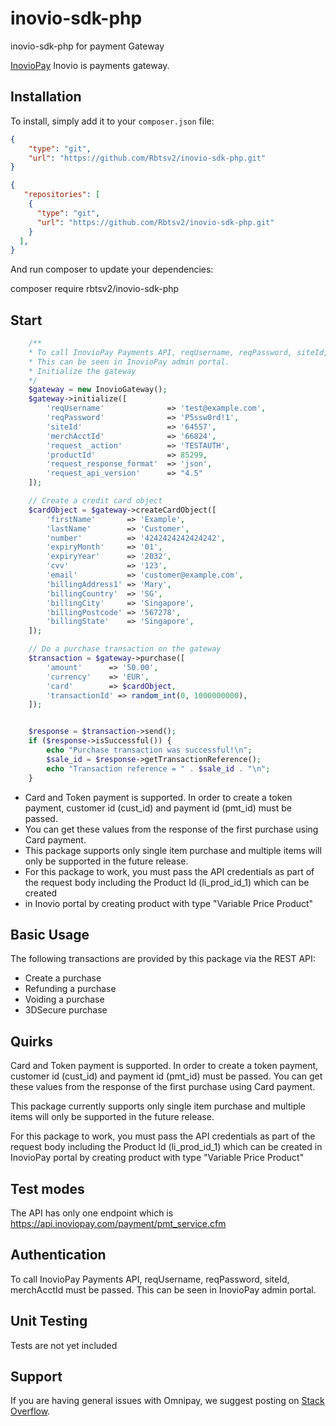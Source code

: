 
# inovio-sdk-php
inovio-sdk-php for payment Gateway

[InovioPay](https://www.inoviopay.com/) Inovio is payments gateway.

## Installation

To install, simply add it to your `composer.json` file:

```json
{
    "type": "git",
    "url": "https://github.com/Rbtsv2/inovio-sdk-php.git"
}
```

```json
{
   "repositories": [
    {
      "type": "git",
      "url": "https://github.com/Rbtsv2/inovio-sdk-php.git"
    }
  ],
}
```

And run composer to update your dependencies:

composer require rbtsv2/inovio-sdk-php

## Start

```php
    /**
    * To call InovioPay Payments API, reqUsername, reqPassword, siteId, merchAcctId must be passed.
    * This can be seen in InovioPay admin portal.
    * Initialize the gateway
    */
    $gateway = new InovioGateway();
    $gateway->initialize([
        'reqUsername'              => 'test@example.com',
        'reqPassword'              => 'P5ssw0rd!1',
        'siteId'                   => '64557',
        'merchAcctId'              => '66824',
        'request _action'          => 'TESTAUTH',
        'productId'                => 85299,
        'request_response_format'  => 'json',
        'request_api_version'      => "4.5"
    ]);

    // Create a credit card object
    $cardObject = $gateway->createCardObject([
        'firstName'       => 'Example',
        'lastName'        => 'Customer',
        'number'          => '4242424242424242',
        'expiryMonth'     => '01',
        'expiryYear'      => '2032',
        'cvv'             => '123',
        'email'           => 'customer@example.com',
        'billingAddress1' => 'Mary',
        'billingCountry'  => 'SG',
        'billingCity'     => 'Singapore',
        'billingPostcode' => '567278',
        'billingState'    => 'Singapore',
    ]);

    // Do a purchase transaction on the gateway
    $transaction = $gateway->purchase([
        'amount'      => '50.00',
        'currency'    => 'EUR',
        'card'        => $cardObject,
        'transactionId' => random_int(0, 1000000000),
    ]);


    $response = $transaction->send();
    if ($response->isSuccessful()) {
        echo "Purchase transaction was successful!\n";
        $sale_id = $response->getTransactionReference();
        echo "Transaction reference = " . $sale_id . "\n";
    }

```
 * Card and Token payment is supported. In order to create a token payment, customer id (cust_id) and payment id (pmt_id) must be passed.
 * You can get these values from the response of the first purchase using Card payment.
 * This package supports only single item purchase and multiple items will only be supported in the future release.
 * For this package to work, you must pass the API credentials as part of the request body including the Product Id (li_prod_id_1) which can be created
 * in Inovio portal by creating product with type "Variable Price Product"
 

## Basic Usage

The following transactions are provided by this package via the REST API:

* Create a purchase
* Refunding a purchase
* Voiding a purchase
* 3DSecure purchase


## Quirks

Card and Token payment is supported. 
In order to create a token payment, customer id (cust_id) and payment id (pmt_id) must be passed.
You can get these values from the response of the first purchase using Card payment.

This package currently supports only single item purchase and multiple items will only be supported in the future release.

For this package to work, you must pass the API credentials as part of the request body including the Product Id (li_prod_id_1) which can be created
in InovioPay portal by creating product with type "Variable Price Product"

## Test modes

The API has only one endpoint which is https://api.inoviopay.com/payment/pmt_service.cfm

## Authentication

To call InovioPay Payments API, reqUsername, reqPassword, siteId, merchAcctId must be passed.
This can be seen in InovioPay admin portal.

## Unit Testing

Tests are not yet included

## Support

If you are having general issues with Omnipay, we suggest posting on
[Stack Overflow](http://stackoverflow.com/).



